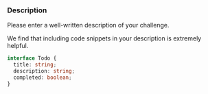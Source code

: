 ### Description

Please enter a well-written description of your challenge.

We find that including code snippets in your description is extremely helpful.

```ts
interface Todo {
  title: string;
  description: string;
  completed: boolean;
}
```
